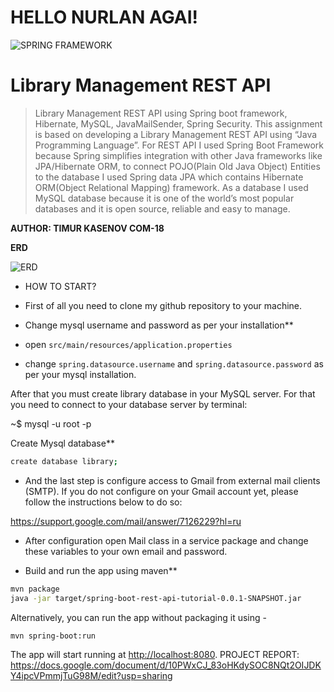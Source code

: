 # HELLO NURLAN AGAI!
![SPRING FRAMEWORK](https://fiverr-res.cloudinary.com/images/t_main1,q_auto,f_auto/gigs/112684722/original/b94ed9fb929fa06098236596189678e329836457/create-java-spring-framework-application.png)

# Library Management REST API

> Library Management REST API using Spring boot framework, Hibernate, MySQL, JavaMailSender, Spring Security. This assignment is based on developing a Library Management REST API using “Java
Programming Language”. For REST API I used Spring Boot Framework because Spring simplifies integration with other Java frameworks like JPA/Hibernate ORM, to connect POJO(Plain Old Java Object) Entities to the database I used Spring data JPA which contains Hibernate ORM(Object Relational Mapping) framework. As a database I used MySQL database because it is one of the world’s most popular databases and it is open source, reliable and easy to manage. 


**AUTHOR: TIMUR KASENOV COM-18**

**ERD**

![ERD](https://i.imgur.com/jni5ykN.png)


- HOW TO START?

- First of all you need to clone my github repository to your machine.

- Change mysql username and password as per your installation**

+ open `src/main/resources/application.properties`

+ change `spring.datasource.username` and `spring.datasource.password` as per your mysql installation.

 After that you must create library database in your MySQL server. For that you need to connect to your database server by terminal:

~$     mysql -u root -p

Create Mysql database**
```bash
create database library;
```

- And the last step is configure access to Gmail from external mail clients (SMTP). If you do not configure on your Gmail account yet, please follow the instructions below to do so:

https://support.google.com/mail/answer/7126229?hl=ru

- After configuration open Mail class in a service package and change these variables to your own email and password. 


- Build and run the app using maven**

```bash
mvn package
java -jar target/spring-boot-rest-api-tutorial-0.0.1-SNAPSHOT.jar

```

Alternatively, you can run the app without packaging it using -

```bash
mvn spring-boot:run
```

The app will start running at <http://localhost:8080>.
PROJECT REPORT:
https://docs.google.com/document/d/10PWxCJ_83oHKdySOC8NQt2OIJDKY4ipcVPmmjTuG98M/edit?usp=sharing
